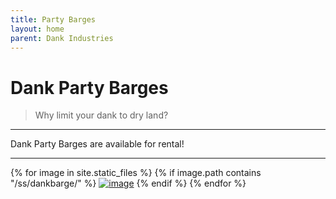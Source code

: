 ```yaml
---
title: Party Barges
layout: home
parent: Dank Industries
---
```


# Dank Party Barges
> Why limit your dank to dry land?

---

Dank Party Barges are available for rental!

---

{% for image in site.static_files %}
{% if image.path contains "/ss/dankbarge/" %}
<a href="{{ image.path }}"><img src="{{ image.path }}" alt="image" /></a>
{% endif %}
{% endfor %}
